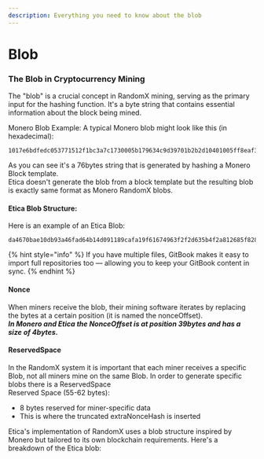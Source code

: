 ```yaml
---
description: Everything you need to know about the blob
---
```


# Blob

### The Blob in Cryptocurrency Mining

The "blob" is a crucial concept in RandomX mining, serving as the primary input for the hashing function. It's a byte string that contains essential information about the block being mined.

Monero Blob Example: A typical Monero blob might look like this (in hexadecimal):

```
1017e6bdfedc053771512f1bc3a7c1730005b179634c9d39701b2b2d10401005ff8eaf3a7b2e0169a54f11269ed2c97af9bc7de4cb82f97e3064f8b390cc5d907
```

As you can see it's a 76bytes string that is generated by hashing a Monero Block template.\
Etica doesn't generate the blob from a block template but the resulting blob is exactly same format as Monero RandomX blobs.

#### Etica Blob Structure:

Here is an example of an Etica Blob:

```
da4670bae10db93a46fad64b14d091189cafa19f61674963f2f2d635b4f2a812685f828da7adb7de554b4090363931bde43a6042eafd6197fbf4866191c9e845ae615393f941f4bb9f92b7ed537c2fb7
```

{% hint style="info" %}
If you have multiple files, GitBook makes it easy to import full repositories too — allowing you to keep your GitBook content in sync.
{% endhint %}

#### Nonce

When miners receive the blob, their mining software iterates by replacing the bytes at a certain position (it is named the nonceOffset). \
_**In Monero and Etica the NonceOffset is at position 39bytes and has a size of 4bytes.**_



#### ReservedSpace

In the RandomX system it is important that each miner receives a specific Blob, not all miners mine on the same Blob. In order to generate specific blobs there is a ReservedSpace\
Reserved Space (55-62 bytes):

* 8 bytes reserved for miner-specific data
* This is where the truncated extraNonceHash is inserted



Etica's implementation of RandomX uses a blob structure inspired by Monero but tailored to its own blockchain requirements. Here's a breakdown of the Etica blob:
